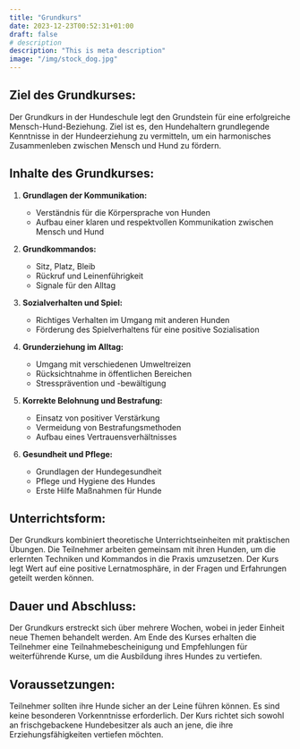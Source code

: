 ```yaml
---
title: "Grundkurs"
date: 2023-12-23T00:52:31+01:00
draft: false
# description
description: "This is meta description"
image: "/img/stock_dog.jpg"
---
```


## Ziel des Grundkurses:

Der Grundkurs in der Hundeschule legt den Grundstein für eine erfolgreiche Mensch-Hund-Beziehung. Ziel ist es, den Hundehaltern grundlegende Kenntnisse in der Hundeerziehung zu vermitteln, um ein harmonisches Zusammenleben zwischen Mensch und Hund zu fördern.

## Inhalte des Grundkurses:

1. **Grundlagen der Kommunikation:**
   - Verständnis für die Körpersprache von Hunden
   - Aufbau einer klaren und respektvollen Kommunikation zwischen Mensch und Hund

2. **Grundkommandos:**
   - Sitz, Platz, Bleib
   - Rückruf und Leinenführigkeit
   - Signale für den Alltag

3. **Sozialverhalten und Spiel:**
   - Richtiges Verhalten im Umgang mit anderen Hunden
   - Förderung des Spielverhaltens für eine positive Sozialisation

4. **Grunderziehung im Alltag:**
   - Umgang mit verschiedenen Umweltreizen
   - Rücksichtnahme in öffentlichen Bereichen
   - Stressprävention und -bewältigung

5. **Korrekte Belohnung und Bestrafung:**
   - Einsatz von positiver Verstärkung
   - Vermeidung von Bestrafungsmethoden
   - Aufbau eines Vertrauensverhältnisses

6. **Gesundheit und Pflege:**
   - Grundlagen der Hundegesundheit
   - Pflege und Hygiene des Hundes
   - Erste Hilfe Maßnahmen für Hunde

## Unterrichtsform:

Der Grundkurs kombiniert theoretische Unterrichtseinheiten mit praktischen Übungen. Die Teilnehmer arbeiten gemeinsam mit ihren Hunden, um die erlernten Techniken und Kommandos in die Praxis umzusetzen. Der Kurs legt Wert auf eine positive Lernatmosphäre, in der Fragen und Erfahrungen geteilt werden können.

## Dauer und Abschluss:

Der Grundkurs erstreckt sich über mehrere Wochen, wobei in jeder Einheit neue Themen behandelt werden. Am Ende des Kurses erhalten die Teilnehmer eine Teilnahmebescheinigung und Empfehlungen für weiterführende Kurse, um die Ausbildung ihres Hundes zu vertiefen.

## Voraussetzungen:

Teilnehmer sollten ihre Hunde sicher an der Leine führen können. Es sind keine besonderen Vorkenntnisse erforderlich. Der Kurs richtet sich sowohl an frischgebackene Hundebesitzer als auch an jene, die ihre Erziehungsfähigkeiten vertiefen möchten.
